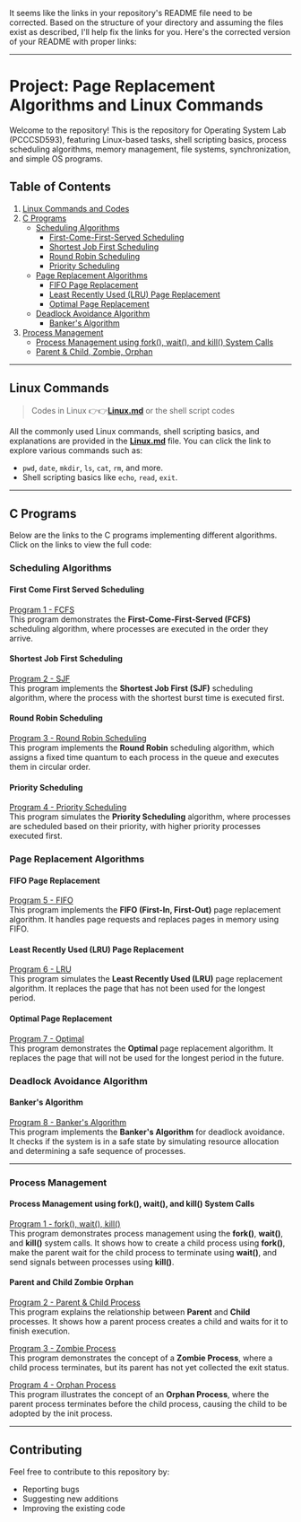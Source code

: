 It seems like the links in your repository's README file need to be corrected. Based on the structure of your directory and assuming the files exist as described, I'll help fix the links for you. Here's the corrected version of your README with proper links:

---

# Project: Page Replacement Algorithms and Linux Commands

Welcome to the repository! This is the repository for Operating System Lab (PCCCSD593), featuring Linux-based tasks, shell scripting basics, process scheduling algorithms, memory management, file systems, synchronization, and simple OS programs.

## **Table of Contents**

1. [Linux Commands and Codes](#linux-commands)
2. [C Programs](#c-programs)
    - [Scheduling Algorithms](#scheduling-algorithms)
        - [First-Come-First-Served Scheduling](#first-come-first-served-scheduling)
        - [Shortest Job First Scheduling](#shortest-job-first-scheduling)
        - [Round Robin Scheduling](#round-robin-scheduling)
        - [Priority Scheduling](#priority-scheduling)
    - [Page Replacement Algorithms](#page-replacement-algorithms)
        - [FIFO Page Replacement](#fifo-page-replacement)
        - [Least Recently Used (LRU) Page Replacement](#least-recently-used-lru-page-replacement)
        - [Optimal Page Replacement](#optimal-page-replacement)
    - [Deadlock Avoidance Algorithm](#deadlock-avoidance-algorithm)
        - [Banker's Algorithm](#bankers-algorithm)
3. [Process Management](#process-management)
    - [Process Management using fork(), wait(), and kill() System Calls](#process-management-using-fork-wait-and-kill-system-calls)
    - [Parent & Child, Zombie, Orphan](#parent-and-child-zombie-orphan)

---


## **Linux Commands**

> Codes in Linux 👉👉[**Linux.md**](./Linux.md) or the shell script codes

All the commonly used Linux commands, shell scripting basics, and explanations are provided in the [**Linux.md**](./Linux.md) file. You can click the link to explore various commands such as:
- `pwd`, `date`, `mkdir`, `ls`, `cat`, `rm`, and more.
- Shell scripting basics like `echo`, `read`, `exit`.

---

## **C Programs**

Below are the links to the C programs implementing different algorithms. Click on the links to view the full code:

### **Scheduling Algorithms**

#### **First Come First Served Scheduling**
[Program 1 - FCFS](./c-programs/fcfs-scheduling-algorithm.md)  
This program demonstrates the **First-Come-First-Served (FCFS)** scheduling algorithm, where processes are executed in the order they arrive.

#### **Shortest Job First Scheduling**
[Program 2 - SJF](./c-programs/sjf-scheduling-algorithm.md)  
This program implements the **Shortest Job First (SJF)** scheduling algorithm, where the process with the shortest burst time is executed first.

#### **Round Robin Scheduling**
[Program 3 - Round Robin Scheduling](./c-programs/rr-scheduling-algorithm.md)  
This program implements the **Round Robin** scheduling algorithm, which assigns a fixed time quantum to each process in the queue and executes them in circular order.

#### **Priority Scheduling**
[Program 4 - Priority Scheduling](./c-programs/priority-scheduling-algorithm.md)  
This program simulates the **Priority Scheduling** algorithm, where processes are scheduled based on their priority, with higher priority processes executed first.


### **Page Replacement Algorithms**

#### **FIFO Page Replacement**
[Program 5 - FIFO](./c-programs/fifo-page-replacement.md)  
This program implements the **FIFO (First-In, First-Out)** page replacement algorithm. It handles page requests and replaces pages in memory using FIFO.

#### **Least Recently Used (LRU) Page Replacement**
[Program 6 - LRU](./c-programs/lru-page-replacement.md)  
This program simulates the **Least Recently Used (LRU)** page replacement algorithm. It replaces the page that has not been used for the longest period.

#### **Optimal Page Replacement**
[Program 7 - Optimal](./c-programs/optimal-page-replacement.md)  
This program demonstrates the **Optimal** page replacement algorithm. It replaces the page that will not be used for the longest period in the future.


### **Deadlock Avoidance Algorithm**

#### **Banker's Algorithm**
[Program 8 - Banker's Algorithm](./c-programs/bankers-theorem.md)  
This program implements the **Banker's Algorithm** for deadlock avoidance. It checks if the system is in a safe state by simulating resource allocation and determining a safe sequence of processes.

---


### **Process Management**

#### **Process Management using fork(), wait(), and kill() System Calls**
[Program 1 - fork(), wait(), kill()](./process-management/fork-wait-kill.md)  
This program demonstrates process management using the **fork()**, **wait()**, and **kill()** system calls. It shows how to create a child process using **fork()**, make the parent wait for the child process to terminate using **wait()**, and send signals between processes using **kill()**.

#### **Parent and Child Zombie Orphan**
[Program 2 - Parent & Child Process](./process-management/parent-child.md)  
This program explains the relationship between **Parent** and **Child** processes. It shows how a parent process creates a child and waits for it to finish execution.

[Program 3 - Zombie Process](./process-management/parent-child.md)  
This program demonstrates the concept of a **Zombie Process**, where a child process terminates, but its parent has not yet collected the exit status.

[Program 4 - Orphan Process](./process-management/parent-child.md)  
This program illustrates the concept of an **Orphan Process**, where the parent process terminates before the child process, causing the child to be adopted by the init process.

---

## **Contributing**

Feel free to contribute to this repository by:
- Reporting bugs
- Suggesting new additions
- Improving the existing code


